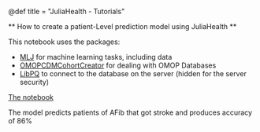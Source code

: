@def title = "JuliaHealth - Tutorials"

** How to create a patient-Level prediction model using JuliaHealth **

This notebook uses the packages:
* [MLJ](https://alan-turing-institute.github.io/MLJ.jl/) for machine learning tasks, including data
* [OMOPCDMCohortCreator](https://github.com/JuliaHealth/OMOPCDMCohortCreator.jl) for dealing with OMOP Databases
* [LibPQ](https://github.com/chris-b1/LibPQ.jl#dbinterface) to connect to the database on the server (hidden for the server security)

[The notebook](/assets/JuliaHealth-Patient-level-prediction.html)

The model predicts patients of AFib that got stroke and produces accuracy of 86% 
